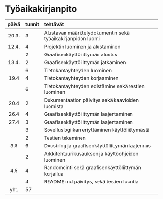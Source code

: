 # Työaikakirjanpito

| päivä | tunnit | tehtävät |
| :----:|:-----  | :-----   |
| 29.3. | 3      | Alustavan määrittelydokumentin sekä työaikakirjanpidon luonti |
| 12.4. | 4      | Projektin luominen ja alustaminen |
|       | 2      | Graafisenkäyttöliittymän alustus |
| 13.4. | 2      | Graafisenkäyttöliittymän jatkaminen |
|       | 6      | Tietokantayhteyden luominen |
| 19.4  | 4      | Tietokantayhteyden korjaaminen |
|       | 6      | Tietokantayhteyden edistämine sekä testien luominen |
| 20.4  | 2      | Dokumentaation päivitys sekä kaavioiden luomista |
| 26.4  | 4      | Graafisenkäyttöliittymän laajentaminen |
| 27.4  | 3      | Graafisenkäyttöliittymän laajentaminen |
|       | 3      | Sovelluslogiikan eriyttäminen käyttöliittymästä |
|       | 2      | Testien tekeminen|
|  3.5  | 6      | Docstring ja graafisenkäyttöliittymän laajennus|
|       | 2      | Arkkitehtuurikuvauksen ja käyttöohjeiden luominen|
|  4.5  | 4      | Randomointi sekä graafisenkäyttöliittymän korjailua|
|       | 4      | README.md päivitys, sekä testien luontia|
|  yht. | 57     | 
